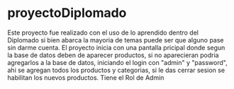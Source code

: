 # proyectoDiplomado
Este proyecto fue realizado con el uso de lo aprendido dentro del Diplomado si bien abarca la mayoria de temas puede ser que alguno pase sin darme cuenta.
El proyecto inicia con una pantalla pricipal donde segun la base de datos deben de aparecer productos, si no aparecieran podria agregarlos a la base de datos, iniciando el login con "admin" y "password", ahi se agregan todos los productos y categorias, si le das cerrar sesion se habilitan los nuevos productos. Tiene el Rol de Admin
